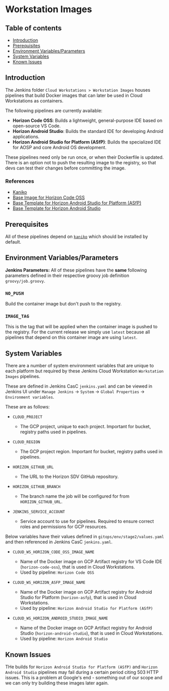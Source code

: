 # Workstation Images

## Table of contents
- [Introduction](#introduction)
- [Prerequisites](#prerequisites)
- [Environment Variables/Parameters](#environment-variables)
- [System Variables](#system-variables)
- [Known Issues](#known-issues)

## Introduction <a name="introduction"></a>

The Jenkins folder `Cloud Workstations > Workstation Images` houses pipelines that build Docker images that can later be used in Cloud Workstations as containers. 

The following pipelines are currently available:
- **Horizon Code OSS**: Builds a lightweight, general-purpose IDE based on open-source VS Code.
- **Horizon Android Studio**: Builds the standard IDE for developing Android applications.
- **Horizon Android Studio for Platform (ASfP)**: Builds the specialized IDE for AOSP and core Android OS development.

These pipelines need only be run once, or when their Dockerfile is updated. There is an option not to push the resulting image to the registry, so that devs can test their changes before committing the image.

### References
- [Kaniko](https://github.com/GoogleContainerTools/kaniko)
- [Base Image for Horizon Code OSS](https://github.com/AGBG-ASG/acn-horizon-sdv/blob/env/sbx/docs/us-central1-docker.pkg.dev/cloud-workstations-images/predefined/code-oss:latest)
- [Base Template for Horizon Android Studio for Platform (ASfP)](https://github.com/GoogleCloudPlatform/cloud-workstations-custom-image-examples/tree/main/examples/images/android-open-source-project/android-studio-for-platform)
- [Base Template for Horizon Android Studio](https://github.com/GoogleCloudPlatform/cloud-workstations-custom-image-examples/tree/main/examples/images/android/android-studio)

## Prerequisites<a name="prerequisites"></a>

All of these pipelines depend on [`kaniko`](https://github.com/GoogleContainerTools/kaniko) which should be installed by default.

## Environment Variables/Parameters <a name="environment-variables"></a>

**Jenkins Parameters:** All of these pipelines have the **same** following parameters defined in their respective groovy job definition `groovy/job.groovy`.

### `NO_PUSH`

Build the container image but don't push to the registry.

### `IMAGE_TAG`

This is the tag that will be applied when the container image is pushed to the registry. For the current release we
simply use `latest` because all pipelines that depend on this container image are using `latest`.

## System Variables <a name="system-variables"></a>

There are a number of system environment variables that are unique to each platform but required by these Jenkins Cloud Workstation `Workstation Images` pipelines.

These are defined in Jenkins CasC `jenkins.yaml` and can be viewed in Jenkins UI under `Manage Jenkins` -> `System` -> `Global Properties` -> `Environment variables`.

These are as follows:

-   `CLOUD_PROJECT`
    - The GCP project, unique to each project. Important for bucket, registry paths used in pipelines.

-   `CLOUD_REGION`
    - The GCP project region. Important for bucket, registry paths used in pipelines.

-   `HORIZON_GITHUB_URL`
    - The URL to the Horizon SDV GitHub repository.

-   `HORIZON_GITHUB_BRANCH`
    - The branch name the job will be configured for from `HORIZON_GITHUB_URL`.

-   `JENKINS_SERVICE_ACCOUNT`
    - Service account to use for pipelines. Required to ensure correct roles and permissions for GCP resources.

Below variables have their values defined in `gitops/env/stage2/values.yaml` and then referenced in Jenkins CasC `jenkins.yaml`.

-   `CLOUD_WS_HORIZON_CODE_OSS_IMAGE_NAME`
    - Name of the Docker image on GCP Artifact registry for VS Code IDE (`horizon-code-oss`), that is used in Cloud Workstations.
    - Used by pipeline: `Horizon Code OSS`

-   `CLOUD_WS_HORIZON_ASFP_IMAGE_NAME`
    - Name of the Docker image on GCP Artifact registry for Android Studio for Platform (`horizon-asfp`), that is used in Cloud Workstations.
    - Used by pipeline: `Horizon Android Studio for Platform (ASfP)`

-   `CLOUD_WS_HORIZON_ANDROID_STUDIO_IMAGE_NAME`
    - Name of the Docker image on GCP Artifact registry for Android Studio (`horizon-android-studio`), that is used in Cloud Workstations.
    - Used by pipeline: `Horizon Android Studio`

## Known Issues <a name="known-issues"></a>
THe builds for `Horizon Android Studio for Platform (ASfP)` and `Horizon Android Studio` pipelines may fail during a certain period citing 503 HTTP issues. This is a problem at Google's end - something out of our scope and we can only try building these images later again.